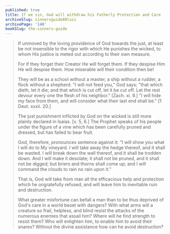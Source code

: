 ```yaml
---
published: true
title: If we sin, God will withdraw his Fatherly Protection and Care
archiveSlug: sinnersguide00luis
archivePage: '140'
bookSlug: the-sinners-guide
---
```


> If unmoved by the loving providence of God towards the just, at least be not insensible to the rigor with which He punishes the wicked, to whom His justice is meted out according to their own measure.
> 
> For if they forget their Creator He will forget them. If they despise Him He will despise them. How miserable will their condition then be!
> 
> They will be as a school without a master, a ship without a rudder, a flock without a shepherd. "I will not feed you," God says; "that which dieth, let it die; and that which is cut off, let it be cut off. Let the rest devour every one the flesh of his neighbor." [Zach. xi. 9.] "I will hide my face from them, and will consider what their last end shall be." [1 Deut. xxxii. 20.]
> 
> The just punishment inflicted by God on the wicked is still more plainly declared in Isaias. [v. 5, 6.] The Prophet speaks of his people under the figure of a vine which has been carefully pruned and dressed, but has failed to bear fruit.
> 
> God, therefore, pronounces sentence against it: "I will show you what I will do to My vineyard. I will take away the hedge thereof, and it shall be wasted. I will break down the wall thereof, and it shall be trodden down. And I will make it desolate; it shall not be pruned, and it shall not be digged; but briers and thorns shall come up; and I will command the clouds to rain no rain upon it."
> 
> That is, God will take from man all the efficacious help and protection which he ungratefully refused, and will leave him to inevitable ruin and destruction.
>
> What greater misfortune can befall a man than to be thus deprived of God's care in a world beset with dangers? With what arms will a creature so frail, helpless, and blind resist the attacks of the numerous enemies that assail him? Where will he find strength to resist them? Who will enlighten him, to enable him to avoid their snares? Without the divine assistance how can he avoid destruction?
